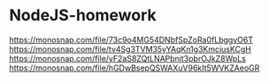 # NodeJS-homework
https://monosnap.com/file/73c9o4MG54DNbfSpZoRa0fLbggvO6T
https://monosnap.com/file/tv4Sg3TVM35yYAqKn1g3KmciusKCgH
https://monosnap.com/file/yF2aS8ZQtLNAPbnjt3pbrOJkZ8WpLs
https://monosnap.com/file/hGDwBsepQSWAXuV96kIt5WVKZAeoGR
